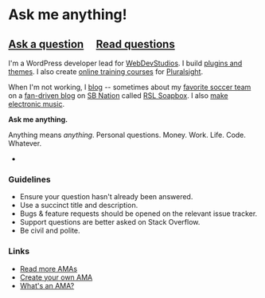 # Ask me anything!

## [Ask a question](../../issues/new) &nbsp;&nbsp;&nbsp; [Read questions](../../issues?q=is%3Aissue+is%3Aclosed)

I'm a WordPress developer lead for [WebDevStudios](https://webdevstudios.com). I build [plugins and themes](http://profiles.wordpress.org/jazzs3quence). I also create [online training courses](https://www.pluralsight.com/authors/chris-reynolds) for [Pluralsight](http://pluralsight.com).

When I'm not working, I [blog](https://jazzsequence.com) -- sometimes about my [favorite soccer team](http://rsl.com) on a [fan-driven blog](http://www.rslsoapbox.com/authors/chris-reynolds) on [SB Nation](http://sbnation.com) called [RSL Soapbox](http://rslsoapbox.com). I also [make electronic music](http://music.jazzsequence.com).

**Ask me anything.**

Anything means *anything*. Personal questions. Money. Work. Life. Code. Whatever.

-

### Guidelines

- Ensure your question hasn't already been answered.
- Use a succinct title and description.
- Bugs & feature requests should be opened on the relevant issue tracker.
- Support questions are better asked on Stack Overflow.
- Be civil and polite.

### Links

- [Read more AMAs](https://github.com/sindresorhus/amas)
- [Create your own AMA](https://github.com/sindresorhus/amas/blob/master/create-ama.md)
- [What's an AMA?](https://en.wikipedia.org/wiki/Reddit#IAmA_and_AMA)
